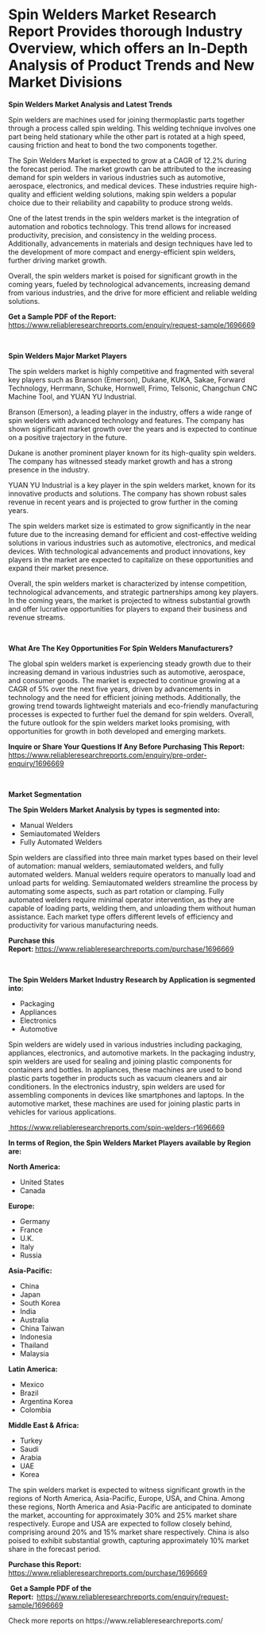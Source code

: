 <p><h1>Spin Welders Market Research Report Provides thorough Industry Overview, which offers an In-Depth Analysis of Product Trends and New Market Divisions</h1></p><p><strong>Spin Welders Market Analysis and Latest Trends</strong></p>
<p><p>Spin welders are machines used for joining thermoplastic parts together through a process called spin welding. This welding technique involves one part being held stationary while the other part is rotated at a high speed, causing friction and heat to bond the two components together.</p><p>The Spin Welders Market is expected to grow at a CAGR of 12.2% during the forecast period. The market growth can be attributed to the increasing demand for spin welders in various industries such as automotive, aerospace, electronics, and medical devices. These industries require high-quality and efficient welding solutions, making spin welders a popular choice due to their reliability and capability to produce strong welds.</p><p>One of the latest trends in the spin welders market is the integration of automation and robotics technology. This trend allows for increased productivity, precision, and consistency in the welding process. Additionally, advancements in materials and design techniques have led to the development of more compact and energy-efficient spin welders, further driving market growth.</p><p>Overall, the spin welders market is poised for significant growth in the coming years, fueled by technological advancements, increasing demand from various industries, and the drive for more efficient and reliable welding solutions.</p></p>
<p><strong>Get a Sample PDF of the Report:&nbsp;</strong> <a href="https://www.reliableresearchreports.com/enquiry/request-sample/1696669">https://www.reliableresearchreports.com/enquiry/request-sample/1696669</a></p>
<p>&nbsp;</p>
<p><strong>Spin Welders Major Market Players</strong></p>
<p><p>The spin welders market is highly competitive and fragmented with several key players such as Branson (Emerson), Dukane, KUKA, Sakae, Forward Technology, Herrmann, Schuke, Hornwell, Frimo, Telsonic, Changchun CNC Machine Tool, and YUAN YU Industrial. </p><p>Branson (Emerson), a leading player in the industry, offers a wide range of spin welders with advanced technology and features. The company has shown significant market growth over the years and is expected to continue on a positive trajectory in the future. </p><p>Dukane is another prominent player known for its high-quality spin welders. The company has witnessed steady market growth and has a strong presence in the industry. </p><p>YUAN YU Industrial is a key player in the spin welders market, known for its innovative products and solutions. The company has shown robust sales revenue in recent years and is projected to grow further in the coming years.</p><p>The spin welders market size is estimated to grow significantly in the near future due to the increasing demand for efficient and cost-effective welding solutions in various industries such as automotive, electronics, and medical devices. With technological advancements and product innovations, key players in the market are expected to capitalize on these opportunities and expand their market presence.</p><p>Overall, the spin welders market is characterized by intense competition, technological advancements, and strategic partnerships among key players. In the coming years, the market is projected to witness substantial growth and offer lucrative opportunities for players to expand their business and revenue streams.</p></p>
<p>&nbsp;</p>
<p><strong>What Are The Key Opportunities For Spin Welders Manufacturers?</strong></p>
<p><p>The global spin welders market is experiencing steady growth due to their increasing demand in various industries such as automotive, aerospace, and consumer goods. The market is expected to continue growing at a CAGR of 5% over the next five years, driven by advancements in technology and the need for efficient joining methods. Additionally, the growing trend towards lightweight materials and eco-friendly manufacturing processes is expected to further fuel the demand for spin welders. Overall, the future outlook for the spin welders market looks promising, with opportunities for growth in both developed and emerging markets.</p></p>
<p><strong>Inquire or Share Your Questions If Any Before Purchasing This Report:</strong> <a href="https://www.reliableresearchreports.com/enquiry/pre-order-enquiry/1696669">https://www.reliableresearchreports.com/enquiry/pre-order-enquiry/1696669</a></p>
<p>&nbsp;</p>
<p><strong>Market Segmentation</strong></p>
<p><strong>The Spin Welders Market Analysis by types is segmented into:</strong></p>
<p><ul><li>Manual Welders</li><li>Semiautomated Welders</li><li>Fully Automated Welders</li></ul></p>
<p><p>Spin welders are classified into three main market types based on their level of automation: manual welders, semiautomated welders, and fully automated welders. Manual welders require operators to manually load and unload parts for welding. Semiautomated welders streamline the process by automating some aspects, such as part rotation or clamping. Fully automated welders require minimal operator intervention, as they are capable of loading parts, welding them, and unloading them without human assistance. Each market type offers different levels of efficiency and productivity for various manufacturing needs.</p></p>
<p><strong>Purchase this Report:&nbsp;</strong><a href="https://www.reliableresearchreports.com/purchase/1696669">https://www.reliableresearchreports.com/purchase/1696669</a></p>
<p>&nbsp;</p>
<p><strong>The Spin Welders Market Industry Research by Application is segmented into:</strong></p>
<p><ul><li>Packaging</li><li>Appliances</li><li>Electronics</li><li>Automotive</li></ul></p>
<p><p>Spin welders are widely used in various industries including packaging, appliances, electronics, and automotive markets. In the packaging industry, spin welders are used for sealing and joining plastic components for containers and bottles. In appliances, these machines are used to bond plastic parts together in products such as vacuum cleaners and air conditioners. In the electronics industry, spin welders are used for assembling components in devices like smartphones and laptops. In the automotive market, these machines are used for joining plastic parts in vehicles for various applications.</p></p>
<p><a href="https://www.reliableresearchreports.com/spin-welders-r1696669">&nbsp;https://www.reliableresearchreports.com/spin-welders-r1696669</a></p>
<p><strong>In terms of Region, the Spin Welders Market Players available by Region are:</strong></p>
<p>
    <p> <strong> North America: </strong>
        <ul>
            <li>United States</li>
            <li>Canada</li>
        </ul>
        </p> 
    <p> <strong> Europe: </strong>
        <ul>
            <li>Germany</li>
            <li>France</li>
            <li>U.K.</li>
            <li>Italy</li>
            <li>Russia</li>
        </ul>
        </p> 
    <p> <strong> Asia-Pacific: </strong>
        <ul>
            <li>China</li>
            <li>Japan</li>
            <li>South Korea</li>
            <li>India</li>
            <li>Australia</li>
            <li>China Taiwan</li>
            <li>Indonesia</li>
            <li>Thailand</li>
            <li>Malaysia</li>
        </ul>
        </p> 
    <p> <strong> Latin America: </strong>
        <ul>
            <li>Mexico</li>
            <li>Brazil</li>
            <li>Argentina Korea</li>
            <li>Colombia</li>
        </ul>
        </p> 
    <p> <strong> Middle East & Africa: </strong>
        <ul>
            <li>Turkey</li>
            <li>Saudi</li>
            <li>Arabia</li>
            <li>UAE</li>
            <li>Korea</li>
        </ul>
    </p>
    </p>
<p><p>The spin welders market is expected to witness significant growth in the regions of North America, Asia-Pacific, Europe, USA, and China. Among these regions, North America and Asia-Pacific are anticipated to dominate the market, accounting for approximately 30% and 25% market share respectively. Europe and USA are expected to follow closely behind, comprising around 20% and 15% market share respectively. China is also poised to exhibit substantial growth, capturing approximately 10% market share in the forecast period.</p></p>
<p><strong>Purchase this Report: </strong><a href="https://www.reliableresearchreports.com/purchase/1696669">https://www.reliableresearchreports.com/purchase/1696669</a></p>
<p>&nbsp;<strong>Get a Sample PDF of the Report:&nbsp;&nbsp;</strong><a href="https://www.reliableresearchreports.com/enquiry/request-sample/1696669">https://www.reliableresearchreports.com/enquiry/request-sample/1696669</a></p>
<p><strong></strong></p>
<p>Check more reports on https://www.reliableresearchreports.com/</p>